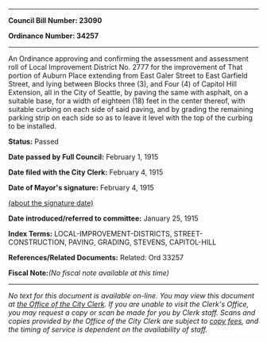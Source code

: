 

********

**Council Bill Number: 23090**
   
**Ordinance Number: 34257**
********

 An Ordinance approving and confirming the assessment and assessment roll of Local Improvement District No. 2777 for the improvement of That portion of Auburn Place extending from East Galer Street to East Garfield Street, and lying between Blocks three (3), and Four (4) of Capitol Hill Extension, all in the City of Seattle, by paving the same with asphalt, on a suitable base, for a width of eighteen (18) feet in the center thereof, with suitable curbing on each side of said paving, and by grading the remaining parking strip on each side so as to leave it level with the top of the curbing to be installed.

**Status:** Passed
   
**Date passed by Full Council:** February 1, 1915
   
**Date filed with the City Clerk:** February 4, 1915
   
**Date of Mayor's signature:** February 4, 1915
   
[(about the signature date)](/~public/approvaldate.htm)
   
   
   
**Date introduced/referred to committee:** January 25, 1915
   
   
**Index Terms:** LOCAL-IMPROVEMENT-DISTRICTS, STREET-CONSTRUCTION, PAVING, GRADING, STEVENS, CAPITOL-HILL

**References/Related Documents:** Related: Ord 33257

**Fiscal Note:**_(No fiscal note available at this time)_
********

_No text for this document is available on-line. You may view this document at [the Office of the City Clerk](http://www.seattle.gov/leg/clerk/contactUs.htm). If you are unable to visit the Clerk's Office, you may request a copy or scan be made for you by Clerk staff. Scans and copies provided by the Office of the City Clerk are subject to [copy fees](http://clerk.seattle.gov/~public/clerkfees.htm), and the timing of service is dependent on the availability of staff._

